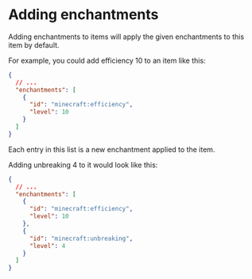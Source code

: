 # Adding enchantments

Adding enchantments to items will apply the given enchantments to this item by default.

For example, you could add efficiency 10 to an item like this:

```json
{
  // ...
  "enchantments": [
    {
      "id": "minecraft:efficiency",
      "level": 10
    }
  ]
}
```

Each entry in this list is a new enchantment applied to the item.

Adding unbreaking 4 to it would look like this:

```json
{
  // ...
  "enchantments": [
    {
      "id": "minecraft:efficiency",
      "level": 10
    },
    {
      "id": "minecraft:unbreaking",
      "level": 4
    }
  ]
}
```